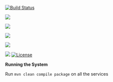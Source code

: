 
[![Build Status](https://travis-ci.org/stackroute/ibm-wave3-ontrack.svg?branch=v1.0.1)](https://travis-ci.org/stackroute/ibm-wave3-ontrack)

![](https://img.shields.io/codecov/c/github/stackroute/ibm-wave3-ontrack.svg?style=flat)

![](https://img.shields.io/snyk/vulnerabilities/github/stackroute/ibm-wave3-ontrack.svg?style=popout)


![](https://img.shields.io/github/contributors/stackroute/ibm-wave3-ontrack.svg?style=popout)

![](https://img.shields.io/github/last-commit/stackroute/ibm-wave3-ontrack.svg?style=popout)

![](https://img.shields.io/github/repo-size/stackroute/ibm-wave3-ontrack.svg?style=popout)
[![License](https://img.shields.io/badge/License-Apache%202.0-blue.svg)](https://opensource.org/licenses/Apache-2.0)


****Running the System****

Run ```mvn clean compile package``` on all the services
